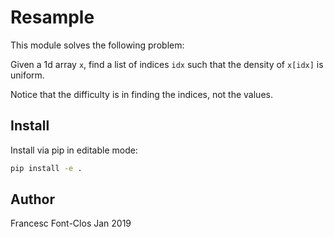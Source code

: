 # Resample
This module solves the following problem:

Given a 1d array `x`, find a list of indices `idx` such that the density of `x[idx]` is uniform.

Notice that the difficulty is in finding the indices, not the values.

## Install
Install via pip in editable mode:
```bash
pip install -e .
```

## Author
Francesc Font-Clos
Jan 2019

